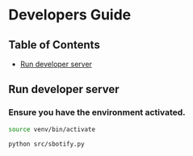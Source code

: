 # Developers Guide

## Table of Contents
- [Run developer server](#run-developer-server)

## Run developer server

### Ensure you have the environment activated.

```sh
source venv/bin/activate
```

```sh
python src/sbotify.py
```
